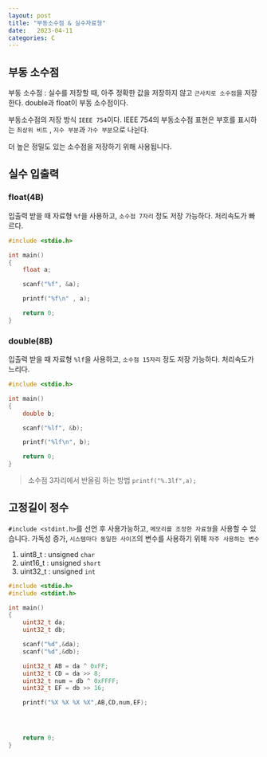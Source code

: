 ```yaml
---
layout: post
title: "부동소수점 & 실수자료형"
date:   2023-04-11
categories: C
---
```


## 부동 소수점
부동 소수점 : 실수를 저장할 때, 아주 정확한 값을 저장하지 않고 `근사치로 소수점`을 저장한다. double과 float이 부동 소수점이다.

부동소수점의 저장 방식 `IEEE 754`이다. 
IEEE 754의 부동소수점 표현은 부호를 표시하는 `최상위 비트` , `지수 부분`과 `가수 부분`으로 나뉜다.

더 높은 정밀도 있는 소수점을 저장하기 위해 사용됩니다.

## 실수 입출력
### float(4B)
입출력 받을 때 자료형 `%f`을 사용하고, `소수점 7자리` 정도 저장 가능하다. 처리속도가 빠르다.
```cpp
#include <stdio.h>

int main()
{
	float a;

	scanf("%f", &a);

	printf("%f\n" , a);

	return 0;
}

```

### double(8B)
입출력 받을 때 자료형 `%lf`을 사용하고, `소수점 15자리` 정도 저장 가능하다. 처리속도가 느리다.
```cpp
#include <stdio.h>

int main()
{
	double b;

	scanf("%lf", &b);

	printf("%lf\n", b);

	return 0;
}

```

> 소수점 3자리에서 반올림 하는 방법
`printf("%.3lf",a);`

## 고정길이 정수
`#include <stdint.h>`를 선언 후 사용가능하고, `메모리를 조정한 자료형`을 사용할 수 있습니다. 가독성 증가, `시스템마다 동일한 사이즈`의 변수를 사용하기 위해
`자주 사용하는 변수`
1. uint8_t : unsigned `char`
2. uint16_t : unsigned `short`
3. uint32_t : unsigned `int`

```cpp
#include <stdio.h>
#include <stdint.h>

int main()
{
	uint32_t da;
	uint32_t db;

	scanf("%d",&da);
	scanf("%d",&db);

	uint32_t AB = da ^ 0xFF;
	uint32_t CD = da >> 8;
	uint32_t num = db ^ 0xFFFF;
	uint32_t EF = db >> 16;

	printf("%X %X %X %X",AB,CD,num,EF);




	return 0;
}

```
